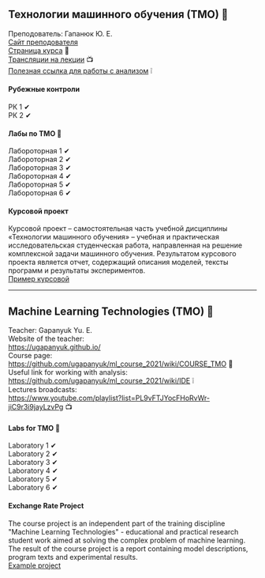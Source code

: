 ## Технологии машинного обучения (ТМО) 📝   
Преподователь: Гапанюк Ю. Е.  
[Сайт преподователя](https://ugapanyuk.github.io/)    
[Страница курса](https://github.com/ugapanyuk/ml_course_2021/wiki/COURSE_TMO) 📢    
[Трансляции на лекции](https://www.youtube.com/playlist?list=PL9vFTJYocFHoRvWr-jiC9r3i9jayLzvPg) 📺    
[Полезная ссылка для работы с анализом](https://github.com/ugapanyuk/ml_course_2021/wiki/IDE) ❕    
#### Рубежные контроли      
РК 1  ✔  
РК 2  ✔  
#### Лабы по ТМО 🤳   
Лабороторная 1 ✔     
Лабороторная 2 ✔    
Лабороторная 3 ✔     
Лабороторная 4 ✔  
Лабороторная 5 ✔  
Лабороторная 6 ✔  

#### Курсовой проект  
Курсовой проект – самостоятельная часть учебной дисциплины «Технологии машинного обучения» – учебная и практическая исследовательская студенческая работа, направленная на решение комплексной задачи машинного обучения. Результатом курсового проекта является отчет, содержащий описания моделей, тексты программ и результаты экспериментов.  
[Пример курсовой](https://nbviewer.jupyter.org/github/ugapanyuk/ml_course_2021/blob/main/common/notebooks/ml_project_example/project_classification_regression.ipynb)

-------------------------------------------------------------------------  
## Machine Learning Technologies (TMO) 📝  
Teacher: Gapanyuk Yu. E.  
Website of the teacher:  
  https://ugapanyuk.github.io/    
Course page:  
  https://github.com/ugapanyuk/ml_course_2021/wiki/COURSE_TMO 📢    
Useful link for working with analysis:  
    https://github.com/ugapanyuk/ml_course_2021/wiki/IDE  ❕  
Lectures broadcasts:  
    https://www.youtube.com/playlist?list=PL9vFTJYocFHoRvWr-jiC9r3i9jayLzvPg  📺    

#### Labs for ТМО 🤳  
Laboratory 1 ✔  
Laboratory 2 ✔    
Laboratory 3 ✔  
Laboratory 4 ✔  
Laboratory 5 ✔  
Laboratory 6 ✔   

#### Exchange Rate Project   
The course project is an independent part of the training discipline "Machine Learning Technologies" - educational and practical research student work aimed at solving the complex problem of machine learning. The result of the course project is a report containing model descriptions, program texts and experimental results.  
[Example project](https://nbviewer.jupyter.org/github/ugapanyuk/ml_course_2021/blob/main/common/notebooks/ml_project_example/project_classification_regression.ipynb)  
